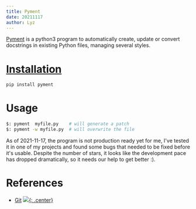 ```yaml
---
title: Pyment
date: 20211117
author: Lyz
---
```


[Pyment](https://github.com/dadadel/pyment) is a python3 program to
automatically create, update or convert docstrings in existing Python files,
managing several styles.

# [Installation](https://github.com/dadadel/pyment#id3)

```bash
pip install pyment
```

# Usage

```bash
$: pyment  myfile.py    # will generate a patch
$: pyment -w myfile.py  # will overwrite the file
```

As of 2021-11-17, the program is not production ready yet for me, I've tested it
in one of my projects and found some bugs that needed to be fixed before it's
usable. Despite the number of stars, it looks like the development pace has
dropped dramatically, so it needs our help to get better :).

# References

* [Git](https://github.com/dadadel/pyment)
[![](not-by-ai.svg){: .center}](https://notbyai.fyi)
